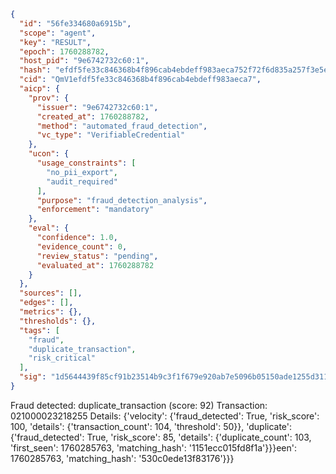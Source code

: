 ```json
{
  "id": "56fe334680a6915b",
  "scope": "agent",
  "key": "RESULT",
  "epoch": 1760288782,
  "host_pid": "9e6742732c60:1",
  "hash": "efdf5fe33c846368b4f896cab4ebdeff983aeca752f72f6d835a257f3e5e849e",
  "cid": "QmV1efdf5fe33c846368b4f896cab4ebdeff983aeca7",
  "aicp": {
    "prov": {
      "issuer": "9e6742732c60:1",
      "created_at": 1760288782,
      "method": "automated_fraud_detection",
      "vc_type": "VerifiableCredential"
    },
    "ucon": {
      "usage_constraints": [
        "no_pii_export",
        "audit_required"
      ],
      "purpose": "fraud_detection_analysis",
      "enforcement": "mandatory"
    },
    "eval": {
      "confidence": 1.0,
      "evidence_count": 0,
      "review_status": "pending",
      "evaluated_at": 1760288782
    }
  },
  "sources": [],
  "edges": [],
  "metrics": {},
  "thresholds": {},
  "tags": [
    "fraud",
    "duplicate_transaction",
    "risk_critical"
  ],
  "sig": "1d5644439f85cf91b23514b9c3f1f679e920ab7e5096b05150ade1255d311d72"
}
```

Fraud detected: duplicate_transaction (score: 92)
Transaction: 021000023218255
Details: {'velocity': {'fraud_detected': True, 'risk_score': 100, 'details': {'transaction_count': 104, 'threshold': 50}}, 'duplicate': {'fraud_detected': True, 'risk_score': 85, 'details': {'duplicate_count': 103, 'first_seen': 1760285763, 'matching_hash': '1151ecc015fd8f1a'}}}een': 1760285763, 'matching_hash': '530c0ede13f83176'}}}